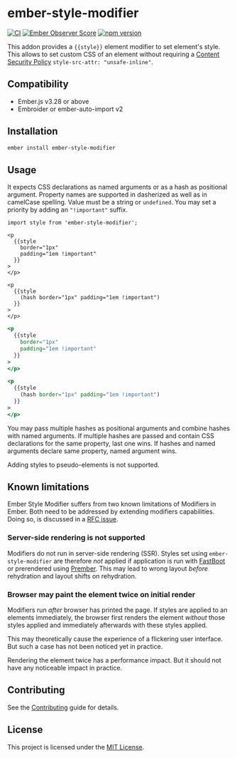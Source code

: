 # ember-style-modifier

[![CI](https://github.com/jelhan/ember-style-modifier/workflows/CI/badge.svg)](https://github.com/jelhan/ember-style-modifier/actions?query=workflow%3ACI)
[![Ember Observer Score](http://emberobserver.com/badges/ember-style-modifier.svg)](http://emberobserver.com/addons/ember-style-modifier)
[![npm version](https://badge.fury.io/js/ember-style-modifier.svg)](https://badge.fury.io/js/ember-style-modifier)

This addon provides a `{{style}}` element modifier to set element's style.
This allows to set custom CSS of an element without requiring a [Content Security Policy](https://content-security-policy.com/) `style-src-attr: "unsafe-inline"`.

## Compatibility

* Ember.js v3.28 or above
* Embroider or ember-auto-import v2

## Installation

```sh
ember install ember-style-modifier
```

## Usage

It expects CSS declarations as named arguments or as a hash as positional
argument. Property names are supported in dasherized as well as in camelCase
spelling. Value must be a string or `undefined`. You may set a priority by
adding an `"!important"` suffix.

```gjs
import style from 'ember-style-modifier';

<p
  {{style
    border="1px"
    padding="1em !important"
  }}
>
</p>

<p
  {{style
    (hash border="1px" padding="1em !important")
  }}
>
</p>
```

```hbs
<p
  {{style
    border="1px"
    padding="1em !important"
  }}
>
</p>

<p
  {{style
    (hash border="1px" padding="1em !important")
  }}
>
</p>
```

You may pass multiple hashes as positional arguments and combine hashes
with named arguments. If multiple hashes are passed and contain CSS
declarations for the same property, last one wins. If hashes and named
arguments declare same property, named argument wins.

Adding styles to pseudo-elements is not supported.

## Known limitations

Ember Style Modifier suffers from two known limitations of Modifiers
in Ember. Both need to be addressed by extending modifiers capabilities.
Doing so, is discussed in a [RFC issue](https://github.com/emberjs/rfcs/issues/652).

### Server-side rendering is not supported

Modifiers do not run in server-side rendering (SSR). Styles set using
`ember-style-modifier` are therefore _not_ applied if application is
run with [FastBoot](http://ember-fastboot.com/) or prerendered using
[Prember](https://github.com/ef4/prember). This may lead to wrong
layout _before_ rehydration and layout shifts on rehydration.

### Browser may paint the element twice on initial render

Modifiers run _after_ browser has printed the page. If styles are
applied to an elements immediately, the browser first renders the
element _without_ those styles applied and immediately afterwards
with these styles applied.

This may theoretically cause the experience of a flickering user
interface. But such a case has not been noticed yet in practice.

Rendering the element twice has a performance impact. But it should
not have any noticeable impact in practice.

## Contributing

See the [Contributing](CONTRIBUTING.md) guide for details.

## License

This project is licensed under the [MIT License](LICENSE.md).
